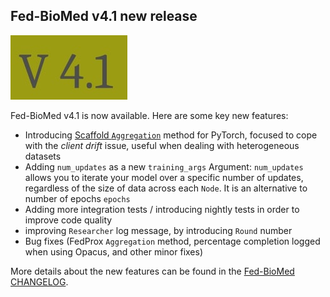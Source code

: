## Fed-BioMed v4.1 new release

![v4.1](../assets/img/v4.1.jpg#img-centered-sm)

Fed-BioMed v4.1 is now available. Here are some key new features:

- Introducing [Scaffold `Aggregation`](https://arxiv.org/abs/1910.06378) method for PyTorch, focused to cope with the *client drift* issue, useful when dealing with heterogeneous datasets
- Adding `num_updates` as a new `training_args` Argument: `num_updates` allows you to iterate your model over a specific number of updates, regardless of the size of data across each `Node`. It is an alternative to number of epochs `epochs`
- Adding more integration tests / introducing nightly tests in order to improve code quality
- improving `Researcher` log message, by introducing `Round` number
- Bug fixes (FedProx `Aggregation` method, percentage completion logged when using Opacus, and other minor fixes)

More details about the new features can be found in the [Fed-BioMed CHANGELOG](https://github.com/fedbiomed/fedbiomed/blob/v4.1/CHANGELOG.md).
